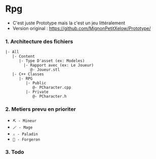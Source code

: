 # Rpg
- C'est juste Prototype mais la c'est un jeu littéralement
- Version original : https://github.com/MignonPetitXelow/Prototype/

### 1. Architecture des fichiers

```
|- All
   |- Content
      |- Type D'asset (ex: Modeles)
        |- Rapport avec (ex: Le Joueur)
           @- Joueur.stl
   |- C++ Classes
      |- RPG
         |- Public
            @- PCharacter.cpp
         |- Private
            @- PCharacter.h
```

### 2. Metiers prevu en prioriter

- `⛏️ - Mineur`
- `🪄 - Mage`
- `⚔️ - Paladin`
- `🔨 - Forgeron`

### 3. Todo
